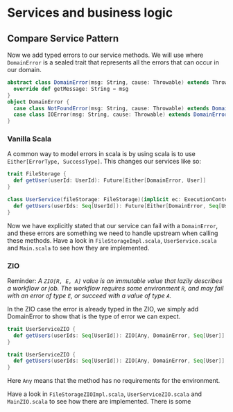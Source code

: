 # Services and business logic

## Compare Service Pattern
Now we add typed errors to our service methods. We will use where `DomainError` is a sealed 
trait that represents all the errors that can occur in our domain.

```scala
abstract class DomainError(msg: String, cause: Throwable) extends Throwable(msg, cause) {
  override def getMessage: String = msg
}
object DomainError {
  case class NotFoundError(msg: String, cause: Throwable) extends DomainError(msg, cause)
  case class IOError(msg: String, cause: Throwable) extends DomainError(msg, cause)
}
```

### Vanilla Scala
A common way to model errors in scala is by using scala is to use `Either[ErrorType, SuccessType]`. 
This changes our services like so:

```scala
trait FileStorage {
  def getUser(userId: UserId): Future[Either[DomainError, User]]
}

class UserService(fileStorage: FileStorage)(implicit ec: ExecutionContext) {
  def getUsers(userIds: Seq[UserId]): Future[Either[DomainError, Seq[User]]] = ???
} 
```
Now we have explicitly stated that our service can fail with a `DomainError`, and these
errors are something we need to handle upstream when calling these methods. Have a look 
in `FileStorageImpl.scala`, `UserService.scala` and `Main.scala` to see how 
they are implemented. 

### ZIO
Reminder:
*A `ZIO[R, E, A]` value is an immutable value that lazily describes a workflow or job. The
workflow requires some environment `R`, and may fail with an error of type `E`, or succeed
with a value of type `A`.*

In the ZIO case the error is already typed in the ZIO, we simply add DomainError to show
that is the type of error we can expect.
```scala
trait UserServiceZIO {
  def getUsers(userIds: Seq[UserId]): ZIO[Any, DomainError, Seq[User]]
}

trait UserServiceZIO {
  def getUsers(userIds: Seq[UserId]): ZIO[Any, DomainError, Seq[User]]
}
```

Here `Any` means that the method has no requirements for the environment.

Have a look in `FileStorageZIOImpl.scala`, `UserServiceZIO.scala` and `MainZIO.scala` to see how
there are implemented. There is some 